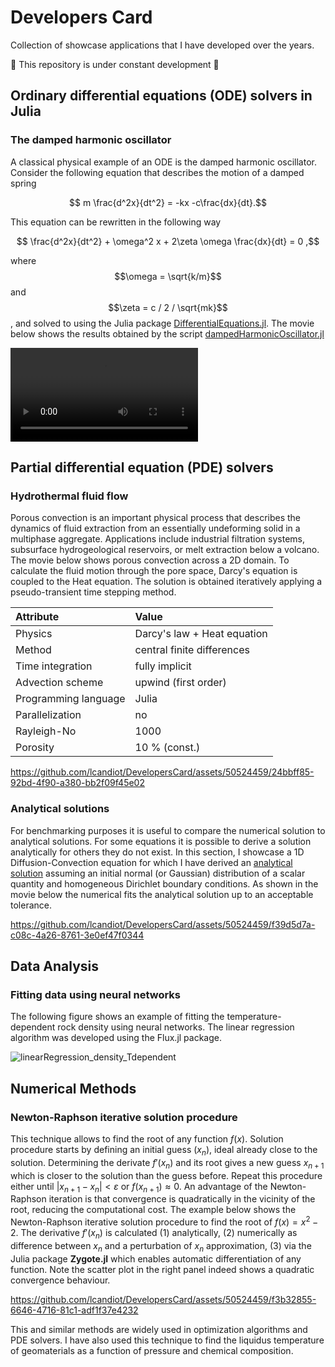 # Developers Card
Collection of showcase applications that I have developed over the years. 

🚧 This repository is under constant development 🚧

## Ordinary differential equations (ODE) solvers in Julia
### The damped harmonic oscillator
A classical physical example of an ODE is the damped harmonic oscillator. Consider the following equation that describes the motion of a damped spring
```math
  m \frac{d^2x}{dt^2} = -kx -c\frac{dx}{dt}.
```
This equation can be rewritten in the following way
```math
  \frac{d^2x}{dt^2} + \omega^2 x + 2\zeta \omega \frac{dx}{dt} = 0 ,
```
where $$\omega = \sqrt{k/m}$$ and $$\zeta = c / 2 / \sqrt{mk}$$, and solved to using the Julia package [DifferentialEquations.jl](https://docs.sciml.ai/DiffEqDocs/stable/).
The movie below shows the results obtained by the script [dampedHarmonicOscillator.jl](https://github.com/lcandiot/DevelopersCard/blob/main/Solvers/ODEs/dampedHarmonicOscillator.jl)

![](./Solvers/ODEs/png/dampedHarmonicOscillator/dampedHarmonicOscillator.mov)

## Partial differential equation (PDE) solvers
### Hydrothermal fluid flow
Porous convection is an important physical process that describes the dynamics of fluid extraction from an essentially undeforming solid in a multiphase aggregate. Applications include industrial filtration systems, subsurface hydrogeological reservoirs, or melt extraction below a volcano. The movie below shows porous convection across a 2D domain. To calculate the fluid motion through the pore space, Darcy's equation is coupled to the Heat equation. The solution is obtained iteratively applying a pseudo-transient time stepping method.

| Attribute           | Value                      |
| :------------------ | :------------------------- |
| Physics             | Darcy's law + Heat equation|
| Method              | central finite differences |
| Time integration    | fully implicit             |
| Advection scheme    | upwind (first order)       |
| Programming language | Julia                      |
| Parallelization     | no                         |
| Rayleigh-No         | 1000                       |
| Porosity            | 10 % (const.)              |


https://github.com/lcandiot/DevelopersCard/assets/50524459/24bbff85-92bd-4f90-a380-bb2f09f45e02

### Analytical solutions
For benchmarking purposes it is useful to compare the numerical solution to analytical solutions. For some equations it is possible to derive a solution analytically for others they do not exist. In this section, I showcase a 1D Diffusion-Convection equation for which I have derived an [analytical solution](https://github.com/lcandiot/DevelopersCard/blob/main/Solvers/Diffusion/Derivation_DiffusionConvection.md) assuming an initial normal (or Gaussian) distribution of a scalar quantity and homogeneous Dirichlet boundary conditions. As shown in the movie below the numerical fits the analytical solution up to an acceptable tolerance.

https://github.com/lcandiot/DevelopersCard/assets/50524459/f39d5d7a-c08c-4a26-8761-3e0ef47f0344


## Data Analysis
### Fitting data using neural networks
The following figure shows an example of fitting the temperature-dependent rock density using neural networks. The linear regression algorithm was developed using the Flux.jl package.

![linearRegression_density_Tdependent](https://github.com/lcandiot/DevelopersCard/assets/50524459/4b08ad9a-981c-40b9-aa65-2f376c35a3f2)

## Numerical Methods
### Newton-Raphson iterative solution procedure
This technique allows to find the root of any function $f(x)$. Solution procedure starts by defining an initial guess ($x_n$), ideal already close to the solution. Determining the derivate $f'(x_n)$ and its root gives a new guess $x_{n+1}$ which is closer to the solution than the guess before. Repeat this procedure either until $|x_{n+1} - x_n| < \varepsilon$ or $f(x_{n+1}) \approx 0$. An advantage of the Newton-Raphson iteration is that convergence is quadratically in the vicinity of the root, reducing the computational cost. The example below shows the Newton-Raphson iterative solution procedure to find the root of $f(x) = x^2 - 2$. The derivative $f'(x_n)$ is calculated (1) analytically, (2) numerically as difference between $x_n$ and a perturbation of $x_n$ approximation, (3) via the Julia package **Zygote.jl** which enables automatic differentiation of any function. Note the scatter plot in the right panel indeed shows a quadratic convergence behaviour. 

https://github.com/lcandiot/DevelopersCard/assets/50524459/f3b32855-6646-4716-81c1-adf1f37e4232

This and similar methods are widely used in optimization algorithms and PDE solvers. I have also used this technique to find the liquidus temperature of geomaterials as a function of pressure and chemical composition. 
